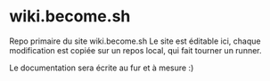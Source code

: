 # wiki.become.sh

Repo primaire du site wiki.become.sh
Le site est éditable ici, chaque modification est copiée sur un repos local, qui fait tourner un runner.

Le documentation sera écrite au fur et à mesure :)
